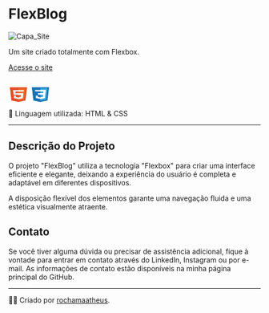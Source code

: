 # FlexBlog

![Capa_Site](https://i.imgur.com/BgEFLNz.png)

Um site criado totalmente com Flexbox.

[Acesse o site](https://rochamaatheus.github.io/FlexBlog/index.html)

<div style="display: inline-block"><br>
  <img align="center" alt="Rocha-HTML" height="30" width="40" src="https://raw.githubusercontent.com/devicons/devicon/master/icons/html5/html5-original.svg">
  <img align="center" alt="Rocha-CSS" height="30" width="40" src="https://raw.githubusercontent.com/devicons/devicon/master/icons/css3/css3-original.svg">
</div>

🚀 Linguagem utilizada: HTML & CSS

---

## Descrição do Projeto

O projeto "FlexBlog" utiliza a tecnologia "Flexbox" para criar uma interface eficiente e elegante, deixando a experiência do usuário é completa e adaptável em diferentes dispositivos.

A disposição flexível dos elementos garante uma navegação fluida e uma estética visualmente atraente.

## Contato

Se você tiver alguma dúvida ou precisar de assistência adicional, fique à vontade para entrar em contato através do LinkedIn, Instagram ou por e-mail. As informações de contato estão disponíveis na minha página principal do GitHub.

---

👨‍💻 Criado por [rochamaatheus](https://github.com/rochamaatheus).
